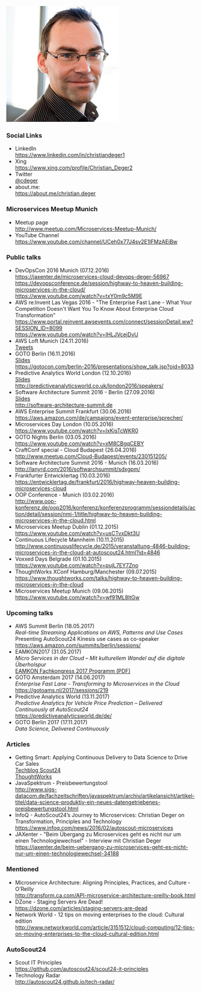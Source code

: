 ![Christian Deger](/images/cd.jpg)

### Social Links
* LinkedIn<br/><https://www.linkedin.com/in/christiandeger1>
* Xing<br/><https://www.xing.com/profile/Christian_Deger2>
* Twitter<br/>[@cdeger](https://twitter.com/cdeger)
* about.me:<br/><https://about.me/christian.deger>

### Microservices Meetup Munich
* Meetup page<br/><http://www.meetup.com/Microservices-Meetup-Munich/>
* YouTube Channel<br/><https://www.youtube.com/channel/UCeh0x77J4sv2E1IFMzAEiBw>

### Public talks
* DevOpsCon 2016 Munich (07.12.2016)<br/><https://jaxenter.de/microservices-cloud-devops-deger-56967><br/><https://devopsconference.de/session/highway-to-heaven-building-microservices-in-the-cloud/><br/><https://www.youtube.com/watch?v=txY0m9c5M9E>
* AWS re:Invent Las Vegas 2016 - "The Enterprise Fast Lane - What Your Competition Doesn't Want You To Know About Enterprise Cloud Transformation"<br/><https://www.portal.reinvent.awsevents.com/connect/sessionDetail.ww?SESSION_ID=8099><br/><https://www.youtube.com/watch?v=IHLJVcejDvU>
* AWS Loft Munich (24.11.2016)<br/>[Tweets](https://twitter.com/search?q=%23awsloft%20%40cdeger)
* GOTO Berlin (16.11.2016)<br/>[Slides](http://www.slideshare.net/cdeger/goto-berlin-2016)<br/><https://gotocon.com/berlin-2016/presentations/show_talk.jsp?oid=8033>
* Predictive Analytics World London (12.10.2016)<br/>[Slides](http://www.slideshare.net/ArifWider/predictive-analytics-for-vehicle-price-prediction-delivered-continuously-at-autoscout24)<br/><http://predictiveanalyticsworld.co.uk/london2016/speakers/>
* Software Architecture Summit 2016 - Berlin (27.09.2016)<br/>[Slides](http://www.slideshare.net/cdeger/microservices-in-der-cloud-software-architecture-summit-berlin-2016)<br/><http://software-architecture-summit.de>
* AWS Enterprise Summit Frankfurt (30.06.2016)<br/><https://aws.amazon.com/de/campaigns/event-enterprise/sprecher/>
* Microservices Day London (10.05.2016)<br/><https://www.youtube.com/watch?v=IxKisTcWKR0>
* GOTO Nights Berlin (03.05.2016)<br/><https://www.youtube.com/watch?v=xM8CBgqCEBY>
* CraftConf special - Cloud Budapest (26.04.2016)<br/><http://www.meetup.com/Cloud-Budapest/events/230151205/>
* Software Architecture Summit 2016 - Munich (16.03.2016)<br/><http://lanyrd.com/2016/softwarchsummit/sdxgpm/>
* Frankfurter Entwicklertag (10.03.2016)<br/><https://entwicklertag.de/frankfurt/2016/highway-heaven-building-microservices-cloud>
* OOP Conference - Munich (03.02.2016)<br/><http://www.oop-konferenz.de/oop2016/konferenz/konferenzprogramm/sessiondetails/action/detail/session/nmi-1/title/highway-to-heaven-building-microservices-in-the-cloud.html>
* Microservices Meetup Dublin (01.12.2015)<br/><https://www.youtube.com/watch?v=usCTvxDkt3U>
* Continuous Lifecycle Mannheim (10.11.2015)<br/><http://www.continuouslifecycle.de/2015/veranstaltung-4846-building-microservices-in-the-cloud-at-autoscout24.html?id=4846>
* Voxxed Days Belgrade (01.10.2015)<br/><https://www.youtube.com/watch?v=pujL7EY7Zno>
* ThoughtWorks XConf Hamburg/Manchester (09.07.2015)<br/><https://www.thoughtworks.com/talks/highway-to-heaven-building-microservices-in-the-cloud>
* Microservices Meetup Munich (09.06.2015)<br/><https://www.youtube.com/watch?v=wf91ML8ltGw>

### Upcoming talks
* AWS Summit Berlin (18.05.2017)<br/>_Real-time Streaming Applications on AWS, Patterns and Use Cases_<br/>Presenting AutoScout24 Kinesis use cases as co-speaker<br/><https://aws.amazon.com/summits/berlin/sessions/>
* EAMKON2017 (31.05.2017)<br/>_Micro Services in der Cloud – Mit kulturellem Wandel auf die digitale Überholspur_<br/>[EAMKON Fachkongress 2017 Programm (PDF)](http://www.eamkon.de/image/inhalte/file/EAMKON_Fachkongress_2017.pdf)
* GOTO Amsterdam 2017 (14.06.2017)<br/>_Enterprise Fast Lane - Transforming to Microservices in the Cloud_<br/><https://gotoams.nl/2017/sessions/219>
* Predictive Analytics World (13.11.2017)<br/>_Predictive Analytics for Vehicle Price Prediction – Delivered Continuously at AutoScout24_<br/><https://predictiveanalyticsworld.de/de/>
* GOTO Berlin 2017 (17.11.2017)<br/>_Data Science, Delivered Continuously_

### Articles
* Getting Smart: Applying Continuous Delivery to Data Science to Drive Car Sales<br/>[Techblog Scout24](http://techblog.scout24.com/2017/03/getting-smart-applying-continuous-delivery-data-science-drive-car-sales/)<br/>[ThoughtWorks](https://www.thoughtworks.com/insights/blog/getting-smart-applying-continuous-delivery-data-science-drive-car-sales)
* JavaSpektrum - Preisbewertungstool<br/><http://www.sigs-datacom.de/fachzeitschriften/javaspektrum/archiv/artikelansicht/artikel-titel/data-science-produktiv-ein-neues-datengetriebenes-preisbewertungstool.html>
* InfoQ - AutoScout24’s Journey to Microservices: Christian Deger on Transformation, Principles and Technology<br/><https://www.infoq.com/news/2016/02/autoscout-microservices>
* JAXenter - "Beim Übergang zu Microservices geht es nicht nur um einen Technologiewechsel" - Interview mit Christian Deger<br/><https://jaxenter.de/beim-uebergang-zu-microservices-geht-es-nicht-nur-um-einen-technologiewechsel-34188>

### Mentioned
* Microservice Architecture: Aligning Principles, Practices, and Culture - O’Reilly<br/><http://transform.ca.com/API-microservice-architecture-oreilly-book.html>
* DZone - Staging Servers Are Dead!<br/><https://dzone.com/articles/staging-servers-are-dead>
* Network World - 12 tips on moving enterprises to the cloud: Cultural edition<br/><http://www.networkworld.com/article/3151512/cloud-computing/12-tips-on-moving-enterprises-to-the-cloud-cultural-edition.html>

### AutoScout24
* Scout IT Principles<br/><https://github.com/autoscout24/scout24-it-principles>
* Technology Radar<br/><http://autoscout24.github.io/tech-radar/>
